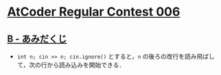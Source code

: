 # [AtCoder Regular Contest 006](https://atcoder.jp/contests/arc006/tasks)

## [B - あみだくじ](https://atcoder.jp/contests/arc006/tasks/arc006_2)
- `int n; cin >> n; cin.ignore()` とすると，`n` の後ろの改行を読み飛ばして，次の行から読み込みを開始できる．
